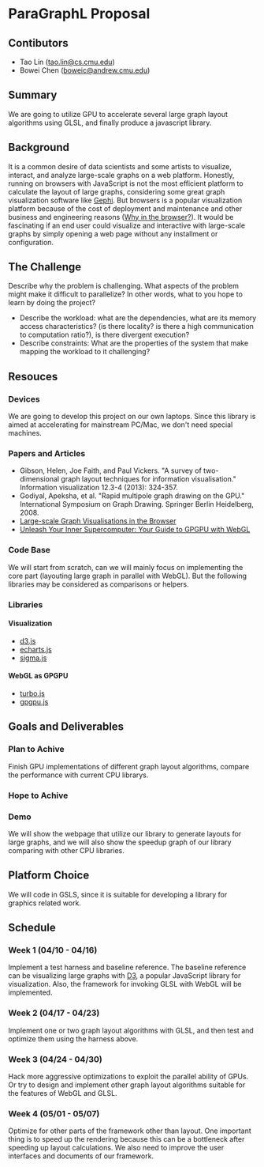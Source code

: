 # ParaGraphL Proposal
## Contibutors
- Tao Lin (<tao.lin@cs.cmu.edu>)
- Bowei Chen (<boweic@andrew.cmu.edu>)

## Summary

We are going to utilize GPU to accelerate several large graph layout algorithms using GLSL, and finally produce a javascript library.

## Background

It is a common desire of data scientists and some artists to visualize, interact, and analyze large-scale graphs on a web platform. Honestly, running on browsers with JavaScript is not the most efficient platform to calculate the layout of large graphs, considering some great graph visualization software like [Gephi](https://gephi.org/). But browsers is a popular visualization platform because of the cost of deployment and maintenance and other business and engineering reasons ([Why in the browser?](http://slides.com/nicolasjoseph/largescalevis#/5)). It would be fascinating if an end user could visualize and interactive with large-scale graphs by simply opening a web page without any installment or configuration.


## The Challenge
Describe why the problem is challenging. What aspects of the problem might make it difficult to parallelize? In other words, what to you hope to learn by doing the project?

- Describe the workload: what are the dependencies, what are its memory access characteristics? (is there locality? is there a high communication to computation ratio?), is there divergent execution?
- Describe constraints: What are the properties of the system that make mapping the workload to it challenging?

## Resouces

### Devices
We are going to develop this project on our own laptops. Since this library is aimed at accelerating for mainstream PC/Mac, we don't need special machines.

### Papers and Articles
- Gibson, Helen, Joe Faith, and Paul Vickers. "A survey of two-dimensional graph layout techniques for information visualisation." Information visualization 12.3-4 (2013): 324-357.
- Godiyal, Apeksha, et al. "Rapid multipole graph drawing on the GPU." International Symposium on Graph Drawing. Springer Berlin Heidelberg, 2008.
- [Large-scale Graph Visualisations in the Browser](http://slides.com/nicolasjoseph/largescalevis#/)
- [Unleash Your Inner Supercomputer: Your Guide to GPGPU with WebGL](http://www.vizitsolutions.com/portfolio/webgl/gpgpu/)

### Code Base
We will start from scratch, can we will mainly focus on implementing the core part (layouting large graph in parallel with WebGL). But the following libraries may be considered as comparisons or helpers.

### Libraries
#### Visualization
- [d3.js](https://d3js.org/)
- [echarts.js](http://echarts.baidu.com/)
- [sigma.js](http://sigmajs.org/)
#### WebGL as GPGPU
- [turbo.js](https://turbo.github.io/)
- [gpgpu.js](https://github.com/amoffat/gpgpu.js)

## Goals and Deliverables

### Plan to Achive
Finish GPU implementations of different graph layout algorithms, compare the performance with current CPU librarys.

### Hope to Achive

### Demo
We will show the webpage that utilize our library to generate layouts for large graphs, and we will also show the speedup graph of our library comparing with other CPU libraries.

## Platform Choice

We will code in GSLS, since it is suitable for developing a library for graphics related work.

## Schedule

### Week 1 (04/10 - 04/16)
Implement a test harness and baseline reference. The baseline reference can be visualizing large graphs with [D3](https://d3js.org/), a popular JavaScript library for visualization. Also, the framework for invoking GLSL with WebGL will be implemented.
### Week 2 (04/17 - 04/23)
Implement one or two graph layout algorithms with GLSL, and then test and optimize them using the harness above.
### Week 3 (04/24 - 04/30)
Hack more aggressive optimizations to exploit the parallel ability of GPUs. Or try to design and implement other graph layout algorithms suitable for the features of WebGL and GLSL.
### Week 4 (05/01 - 05/07)
Optimize for other parts of the framework other than layout. One important thing is to speed up the rendering because this can be a bottleneck after speeding up layout calculations. We also need to improve the user interfaces and documents of our framework.
